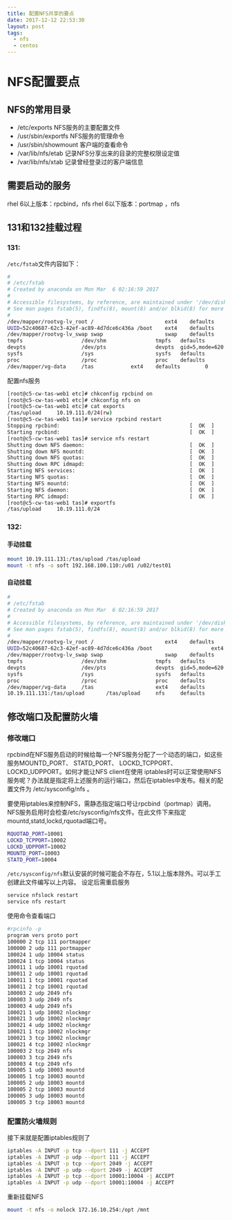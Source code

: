 ```yaml
---
title: 配置NFS共享的要点
date: 2017-12-12 22:53:30
layout: post
tags: 
  - nfs
  - centos
---
```

# NFS配置要点

## NFS的常用目录

* /etc/exports                           NFS服务的主要配置文件
* /usr/sbin/exportfs                   NFS服务的管理命令
* /usr/sbin/showmount              客户端的查看命令
* /var/lib/nfs/etab                      记录NFS分享出来的目录的完整权限设定值
* /var/lib/nfs/xtab                      记录曾经登录过的客户端信息

## 需要启动的服务

rhel 6以上版本：rpcbind，nfs
rhel 6以下版本：portmap ，nfs
<!--more-->

## 131和132挂载过程

### 131:

`/etc/fstab`文件内容如下：

```bash
#
# /etc/fstab
# Created by anaconda on Mon Mar  6 02:16:59 2017
#
# Accessible filesystems, by reference, are maintained under '/dev/disk'
# See man pages fstab(5), findfs(8), mount(8) and/or blkid(8) for more info
#
/dev/mapper/rootvg-lv_root /                       ext4    defaults        1 1
UUID=52c40687-62c3-42ef-ac89-4d7dce6c436a /boot    ext4    defaults        1 2
/dev/mapper/rootvg-lv_swap swap                    swap    defaults        0 0
tmpfs                   /dev/shm                tmpfs   defaults        0 0
devpts                  /dev/pts                devpts  gid=5,mode=620  0 0
sysfs                   /sys                    sysfs   defaults        0 0
proc                    /proc                   proc    defaults        0 0
/dev/mapper/vg-data     /tas            ext4    defaults        0       0
```

配置nfs服务

```bash
[root@c5-cw-tas-web1 etc]# chkconfig rpcbind on
[root@c5-cw-tas-web1 etc]# chkconfig nfs on
[root@c5-cw-tas-web1 etc]# cat exports
/tas/upload     10.19.111.0/24(rw)
[root@c5-cw-tas-web1 tas]# service rpcbind restart
Stopping rpcbind:                                          [  OK  ]
Starting rpcbind:                                          [  OK  ]
[root@c5-cw-tas-web1 tas]# service nfs restart
Shutting down NFS daemon:                                  [  OK  ]
Shutting down NFS mountd:                                  [  OK  ]
Shutting down NFS quotas:                                  [  OK  ]
Shutting down RPC idmapd:                                  [  OK  ]
Starting NFS services:                                     [  OK  ]
Starting NFS quotas:                                       [  OK  ]
Starting NFS mountd:                                       [  OK  ]
Starting NFS daemon:                                       [  OK  ]
Starting RPC idmapd:                                       [  OK  ]
[root@c5-cw-tas-web1 tas]# exportfs
/tas/upload     10.19.111.0/24
```

### 132:

#### 手动挂载

```bash
mount 10.19.111.131:/tas/upload /tas/upload
mount -t nfs -o soft 192.168.100.110:/u01 /u02/test01  
```

#### 自动挂载

```bash
#
# /etc/fstab
# Created by anaconda on Mon Mar  6 02:16:59 2017
#
# Accessible filesystems, by reference, are maintained under '/dev/disk'
# See man pages fstab(5), findfs(8), mount(8) and/or blkid(8) for more info
#
/dev/mapper/rootvg-lv_root /                       ext4    defaults        1 1
UUID=52c40687-62c3-42ef-ac89-4d7dce6c436a /boot                   ext4    defaults        1 2
/dev/mapper/rootvg-lv_swap swap                    swap    defaults        0 0
tmpfs                   /dev/shm                tmpfs   defaults        0 0
devpts                  /dev/pts                devpts  gid=5,mode=620  0 0
sysfs                   /sys                    sysfs   defaults        0 0
proc                    /proc                   proc    defaults        0 0
/dev/mapper/vg-data     /tas                    ext4    defaults        0       0
10.19.111.131:/tas/upload       /tas/upload     nfs     defaults        0       0
```

## 修改端口及配置防火墙

### 修改端口

rpcbind在NFS服务启动的时候给每一个NFS服务分配了一个动态的端口，如这些服务MOUNTD_PORT、 STATD_PORT、 LOCKD_TCPPORT、 LOCKD_UDPPORT。如何才能让NFS client在使用 iptables时可以正常使用NFS服务呢？办法就是指定将上述服务的运行端口，然后在iptables中发布。相关的配置文件为 /etc/sysconfig/nfs 。

要使用iptables来控制NFS，需静态指定端口号让rpcbind（portmap）调用。NFS服务启用时会检查/etc/sysconfig/nfs文件。在此文件下来指定mountd,statd,lockd,rquotad端口号。

```bash
RQUOTAD_PORT=10001
LOCKD_TCPPORT=10002
LOCKD_UDPPORT=10002
MOUNTD_PORT=10003
STATD_PORT=10004
```

`/etc/sysconfig/nfs`默认安装的时候可能会不存在，5.1以上版本除外。可以手工创建此文件编写以上内容。
设定后需重启服务

```bash
service nfslock restart
service nfs restart
```

使用命令查看端口

```bash
#rpcinfo -p
program vers proto port
100000 2 tcp 111 portmapper
100000 2 udp 111 portmapper
100024 1 udp 10004 status
100024 1 tcp 10004 status
100011 1 udp 10001 rquotad
100011 2 udp 10001 rquotad
100011 1 tcp 10001 rquotad
100011 2 tcp 10001 rquotad
100003 2 udp 2049 nfs
100003 3 udp 2049 nfs
100003 4 udp 2049 nfs
100021 1 udp 10002 nlockmgr
100021 3 udp 10002 nlockmgr
100021 4 udp 10002 nlockmgr
100021 1 tcp 10002 nlockmgr
100021 3 tcp 10002 nlockmgr
100021 4 tcp 10002 nlockmgr
100003 2 tcp 2049 nfs
100003 3 tcp 2049 nfs
100003 4 tcp 2049 nfs
100005 1 udp 10003 mountd
100005 1 tcp 10003 mountd
100005 2 udp 10003 mountd
100005 2 tcp 10003 mountd
100005 3 udp 10003 mountd
100005 3 tcp 10003 mountd
```

### 配置防火墙规则

接下来就是配置iptables规则了

```bash
iptables -A INPUT -p tcp --dport 111 -j ACCEPT
iptables -A INPUT -p udp --dport 111 -j ACCEPT
iptables -A INPUT -p tcp --dport 2049 -j ACCEPT
iptables -A INPUT -p udp --dport 2049 -j ACCEPT
iptables -A INPUT -p tcp --dport 10001:10004 -j ACCEPT
iptables -A INPUT -p udp --dport 10001:10004 -j ACCEPT
```

重新挂载NFS

```bash
mount -t nfs -o nolock 172.16.10.254:/opt /mnt
```
